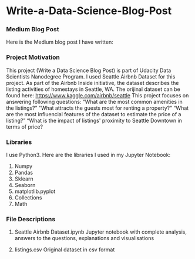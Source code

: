 # Write-a-Data-Science-Blog-Post

### Medium Blog Post
Here is the Medium blog post I have written: 


### Project Motivation
This project (Write a Data Science Blog Post) is part of Udacity Data Scientists Nanodegree Program.
I used Seattle Airbnb Dataset for this project. As part of the Airbnb Inside initiative, the dataset describes the listing activities of homestays in Seattle, WA. The orijinal dataset can be found here: https://www.kaggle.com/airbnb/seattle
This project focuses on answering following questions:
“What are the most common amenities in the listings?”
"What attracts the guests most for renting a property?"
“What are the most influencial features of the dataset to estimate the price of a listing?”
“What is the impact of listings' proximity to Seattle Downtown in terms of price?


### Libraries
I use Python3. Here are the libraries I used in my Jupyter Notebook:
1. Numpy
2. Pandas
3. Sklearn
4. Seaborn
5. matplotlib.pyplot
6. Collections
7. Math


### File Descriptions
1. Seattle Airbnb Dataset.ipynb
Jupyter notebook with complete analysis, answers to the questions, explanations and visualisations

2. listings.csv
Original dataset in csv format